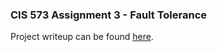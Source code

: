 ### CIS 573 Assignment 3 - Fault Tolerance

Project writeup can be found [here](https://docs.google.com/document/d/1S4iSmKsrC0qqBB-A3NaBKHxNfv0sAzBib_My0PwkFEw/edit).